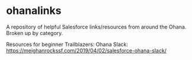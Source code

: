 # ohanalinks
A repository of helpful Salesforce links/resources from around the Ohana.
Broken up by category.


Resources for beginner Trailblazers:
Ohana Slack: https://meighanrockssf.com/2019/04/02/salesforce-ohana-slack/

